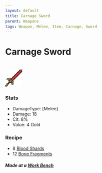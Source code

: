 ```yaml
---
layout: default
title: Carnage Sword 
parent: Weapons
tags: Weapon, Melee, Item, Carnage, Sword 
---
```


# Carnage Sword
#
![Icon](https://raw.githubusercontent.com/RickLugtigheid/SupernovaMod/main/Items/Weapons/PreHardmode/CarnageSword.png)

### Stats
- DamageType: [Melee]
- Damage: 18
- Cit: 8%
- Value: 4 Gold

### Recipe
- 8 [Blood Shards](https://ricklugtigheid.github.io/SupernovaMod/docs/items/materials/blood_shards)
- 12 [Bone Fragments](https://ricklugtigheid.github.io/SupernovaMod/docs/items/materials/bone_fragment)

##### Made at a [Work Bench](https://terraria.fandom.com/wiki/Work_Benches)
